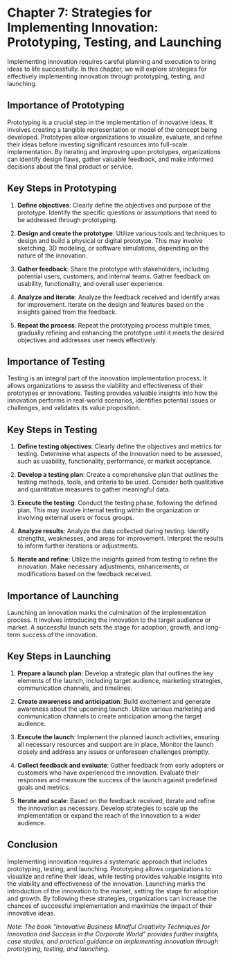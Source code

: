 Chapter 7: Strategies for Implementing Innovation: Prototyping, Testing, and Launching
======================================================================================

Implementing innovation requires careful planning and execution to bring ideas to life successfully. In this chapter, we will explore strategies for effectively implementing innovation through prototyping, testing, and launching.

Importance of Prototyping
-------------------------

Prototyping is a crucial step in the implementation of innovative ideas. It involves creating a tangible representation or model of the concept being developed. Prototypes allow organizations to visualize, evaluate, and refine their ideas before investing significant resources into full-scale implementation. By iterating and improving upon prototypes, organizations can identify design flaws, gather valuable feedback, and make informed decisions about the final product or service.

Key Steps in Prototyping
------------------------

1. **Define objectives**: Clearly define the objectives and purpose of the prototype. Identify the specific questions or assumptions that need to be addressed through prototyping.

2. **Design and create the prototype**: Utilize various tools and techniques to design and build a physical or digital prototype. This may involve sketching, 3D modeling, or software simulations, depending on the nature of the innovation.

3. **Gather feedback**: Share the prototype with stakeholders, including potential users, customers, and internal teams. Gather feedback on usability, functionality, and overall user experience.

4. **Analyze and iterate**: Analyze the feedback received and identify areas for improvement. Iterate on the design and features based on the insights gained from the feedback.

5. **Repeat the process**: Repeat the prototyping process multiple times, gradually refining and enhancing the prototype until it meets the desired objectives and addresses user needs effectively.

Importance of Testing
---------------------

Testing is an integral part of the innovation implementation process. It allows organizations to assess the viability and effectiveness of their prototypes or innovations. Testing provides valuable insights into how the innovation performs in real-world scenarios, identifies potential issues or challenges, and validates its value proposition.

Key Steps in Testing
--------------------

1. **Define testing objectives**: Clearly define the objectives and metrics for testing. Determine what aspects of the innovation need to be assessed, such as usability, functionality, performance, or market acceptance.

2. **Develop a testing plan**: Create a comprehensive plan that outlines the testing methods, tools, and criteria to be used. Consider both qualitative and quantitative measures to gather meaningful data.

3. **Execute the testing**: Conduct the testing phase, following the defined plan. This may involve internal testing within the organization or involving external users or focus groups.

4. **Analyze results**: Analyze the data collected during testing. Identify strengths, weaknesses, and areas for improvement. Interpret the results to inform further iterations or adjustments.

5. **Iterate and refine**: Utilize the insights gained from testing to refine the innovation. Make necessary adjustments, enhancements, or modifications based on the feedback received.

Importance of Launching
-----------------------

Launching an innovation marks the culmination of the implementation process. It involves introducing the innovation to the target audience or market. A successful launch sets the stage for adoption, growth, and long-term success of the innovation.

Key Steps in Launching
----------------------

1. **Prepare a launch plan**: Develop a strategic plan that outlines the key elements of the launch, including target audience, marketing strategies, communication channels, and timelines.

2. **Create awareness and anticipation**: Build excitement and generate awareness about the upcoming launch. Utilize various marketing and communication channels to create anticipation among the target audience.

3. **Execute the launch**: Implement the planned launch activities, ensuring all necessary resources and support are in place. Monitor the launch closely and address any issues or unforeseen challenges promptly.

4. **Collect feedback and evaluate**: Gather feedback from early adopters or customers who have experienced the innovation. Evaluate their responses and measure the success of the launch against predefined goals and metrics.

5. **Iterate and scale**: Based on the feedback received, iterate and refine the innovation as necessary. Develop strategies to scale up the implementation or expand the reach of the innovation to a wider audience.

Conclusion
----------

Implementing innovation requires a systematic approach that includes prototyping, testing, and launching. Prototyping allows organizations to visualize and refine their ideas, while testing provides valuable insights into the viability and effectiveness of the innovation. Launching marks the introduction of the innovation to the market, setting the stage for adoption and growth. By following these strategies, organizations can increase the chances of successful implementation and maximize the impact of their innovative ideas.

*Note: The book "Innovative Business Mindful Creativity Techniques for Innovation and Success in the Corporate World" provides further insights, case studies, and practical guidance on implementing innovation through prototyping, testing, and launching.*
